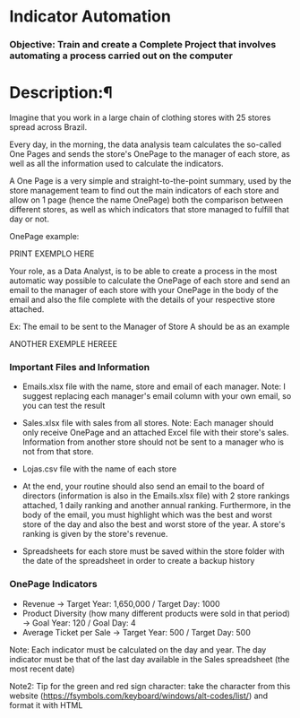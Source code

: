 # Indicator Automation

### Objective: Train and create a Complete Project that involves automating a process carried out on the computer

# Description:¶

Imagine that you work in a large chain of clothing stores with 25 stores spread across Brazil.

Every day, in the morning, the data analysis team calculates the so-called One Pages and sends the store's OnePage to the manager of each store, as well as all the information used to calculate the indicators.

A One Page is a very simple and straight-to-the-point summary, used by the store management team to find out the main indicators of each store and allow on 1 page (hence the name OnePage) both the comparison between different stores, as well as which indicators that store managed to fulfill that day or not.

OnePage example:


PRINT EXEMPLO HERE


Your role, as a Data Analyst, is to be able to create a process in the most automatic way possible to calculate the OnePage of each store and send an email to the manager of each store with your OnePage in the body of the email and also the file complete with the details of your respective store attached.

Ex: The email to be sent to the Manager of Store A should be as an example



ANOTHER EXEMPLE HEREEE



### Important Files and Information

- Emails.xlsx file with the name, store and email of each manager. Note: I suggest replacing each manager's email column with your own email, so you can test the result

- Sales.xlsx file with sales from all stores. Note: Each manager should only receive OnePage and an attached Excel file with their store's sales. Information from another store should not be sent to a manager who is not from that store.

- Lojas.csv file with the name of each store

- At the end, your routine should also send an email to the board of directors (information is also in the Emails.xlsx file) with 2 store rankings attached, 1 daily ranking and another annual ranking. Furthermore, in the body of the email, you must highlight which was the best and worst store of the day and also the best and worst store of the year. A store's ranking is given by the store's revenue.

- Spreadsheets for each store must be saved within the store folder with the date of the spreadsheet in order to create a backup history

### OnePage Indicators

- Revenue -> Target Year: 1,650,000 / Target Day: 1000
- Product Diversity (how many different products were sold in that period) -> Goal Year: 120 / Goal Day: 4
- Average Ticket per Sale -> Target Year: 500 / Target Day: 500

Note: Each indicator must be calculated on the day and year. The day indicator must be that of the last day available in the Sales spreadsheet (the most recent date)

Note2: Tip for the green and red sign character: take the character from this website (https://fsymbols.com/keyboard/windows/alt-codes/list/) and format it with HTML



